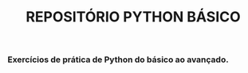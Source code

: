 <h1><center>REPOSITÓRIO PYTHON BÁSICO </h1>
<br>
<h3>Exercícios de prática de Python do básico ao avançado.<h3>

